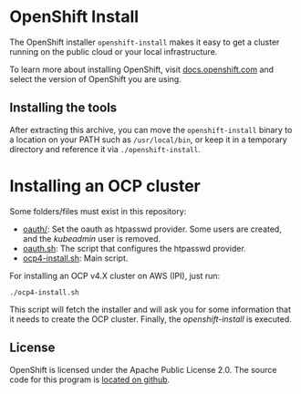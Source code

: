 # OpenShift Install

The OpenShift installer `openshift-install` makes it easy to get a cluster
running on the public cloud or your local infrastructure.

To learn more about installing OpenShift, visit [docs.openshift.com](https://docs.openshift.com)
and select the version of OpenShift you are using.

## Installing the tools

After extracting this archive, you can move the `openshift-install` binary
to a location on your PATH such as `/usr/local/bin`, or keep it in a temporary
directory and reference it via `./openshift-install`.

# Installing an OCP cluster
Some folders/files must exist in this repository:
- [oauth/](./oauth/): Set the oauth as htpasswd provider. Some users are created, and the _kubeadmin_ user is removed.
- [oauth.sh](./oauth.sh): The script that configures the htpasswd provider.
- [ocp4-install.sh](ocp4-install.sh): Main script.

For installing an OCP v4.X cluster on AWS (IPI), just run:
```
./ocp4-install.sh
```

This script will fetch the installer and will ask you for some information that it needs to create the OCP cluster. Finally, the _openshift-install_ is executed.


## License

OpenShift is licensed under the Apache Public License 2.0. The source code for this
program is [located on github](https://github.com/openshift/installer).
